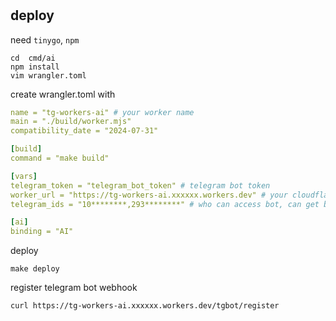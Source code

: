 #

## deploy
 
need `tinygo`, `npm`

```shell
cd  cmd/ai
npm install
vim wrangler.toml
```

create wrangler.toml with

```yaml
name = "tg-workers-ai" # your worker name
main = "./build/worker.mjs"
compatibility_date = "2024-07-31"

[build]
command = "make build"

[vars]
telegram_token = "telegram_bot_token" # telegram bot token
worker_url = "https://tg-workers-ai.xxxxxx.workers.dev" # your cloudflare worker url
telegram_ids = "10********,293********" # who can access bot, can get by /user_id command, separated by comma

[ai]
binding = "AI"
```

deploy

```shell
make deploy
```

register telegram bot webhook

```shell
curl https://tg-workers-ai.xxxxxx.workers.dev/tgbot/register
```